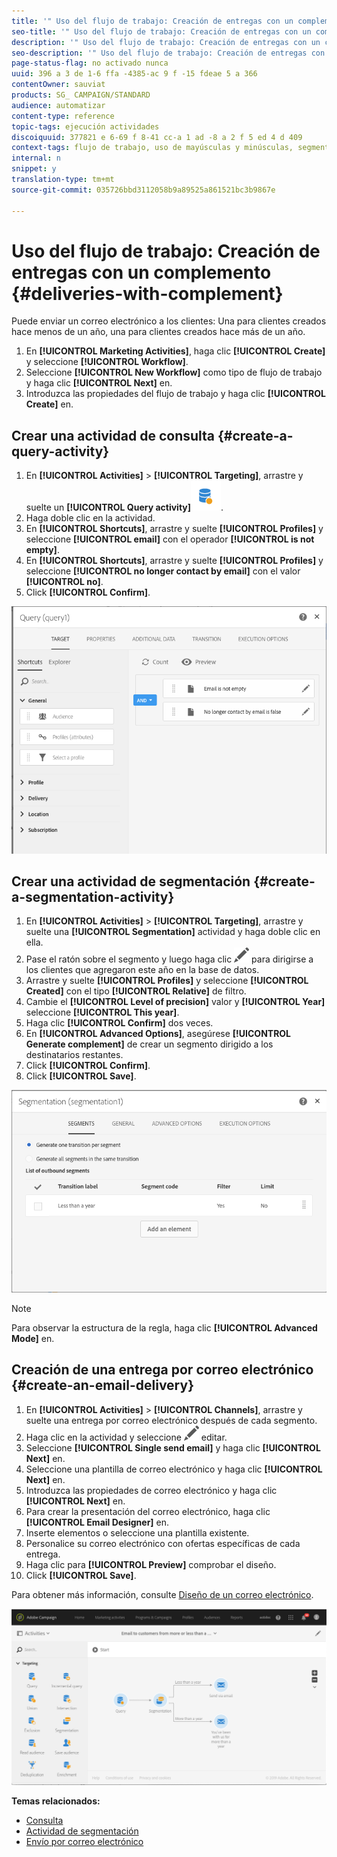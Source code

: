 ```yaml
---
title: '" Uso del flujo de trabajo: Creación de entregas con un complemento "'
seo-title: '" Uso del flujo de trabajo: Creación de entregas con un complemento "'
description: '" Uso del flujo de trabajo: Creación de entregas con un complemento "'
seo-description: '" Uso del flujo de trabajo: Creación de entregas con un complemento "'
page-status-flag: no activado nunca
uuid: 396 a 3 de 1-6 ffa -4385-ac 9 f -15 fdeae 5 a 366
contentOwner: sauviat
products: SG_ CAMPAIGN/STANDARD
audience: automatizar
content-type: reference
topic-tags: ejecución actividades
discoiquuid: 377821 e 6-69 f 8-41 cc-a 1 ad -8 a 2 f 5 ed 4 d 409
context-tags: flujo de trabajo, uso de mayúsculas y minúsculas, segmentación
internal: n
snippet: y
translation-type: tm+mt
source-git-commit: 035726bbd3112058b9a89525a861521bc3b9867e

---
```



# Uso del flujo de trabajo: Creación de entregas con un complemento {#deliveries-with-complement}

Puede enviar un correo electrónico a los clientes: Una para clientes creados hace menos de un año, una para clientes creados hace más de un año.

1. En **[!UICONTROL Marketing Activities]**, haga clic **[!UICONTROL Create]** y seleccione **[!UICONTROL Workflow]**.
1. Seleccione **[!UICONTROL New Workflow]** como tipo de flujo de trabajo y haga clic **[!UICONTROL Next]** en.
1. Introduzca las propiedades del flujo de trabajo y haga clic **[!UICONTROL Create]** en.

## Crear una actividad de consulta {#create-a-query-activity}

1. En **[!UICONTROL Activities]** &gt; **[!UICONTROL Targeting]**, arrastre y suelte un **[!UICONTROL Query activity]**![](assets/query.png).
1. Haga doble clic en la actividad.
1. En **[!UICONTROL Shortcuts]**, arrastre y suelte **[!UICONTROL Profiles]** y seleccione **[!UICONTROL email]** con el operador **[!UICONTROL is not empty]**.
1. En **[!UICONTROL Shortcuts]**, arrastre y suelte **[!UICONTROL Profiles]** y seleccione **[!UICONTROL no longer contact by email]** con el valor **[!UICONTROL no]**.
1. Click **[!UICONTROL Confirm]**.

![](assets/wf-complement-query.png)

## Crear una actividad de segmentación {#create-a-segmentation-activity}

1. En **[!UICONTROL Activities]** &gt; **[!UICONTROL Targeting]**, arrastre y suelte una **[!UICONTROL Segmentation]** actividad y haga doble clic en ella.
1. Pase el ratón sobre el segmento y luego haga clic ![](assets/edit_darkgrey-24px.png) para dirigirse a los clientes que agregaron este año en la base de datos.
1. Arrastre y suelte **[!UICONTROL Profiles]** y seleccione **[!UICONTROL Created]** con el tipo **[!UICONTROL Relative]** de filtro.
1. Cambie el **[!UICONTROL Level of precision]** valor y **[!UICONTROL Year]** seleccione **[!UICONTROL This year]**.
1. Haga clic **[!UICONTROL Confirm]** dos veces.
1. En **[!UICONTROL Advanced Options]**, asegúrese **[!UICONTROL Generate complement]** de crear un segmento dirigido a los destinatarios restantes.
1. Click **[!UICONTROL Confirm]**.
1. Click **[!UICONTROL Save]**.

![](assets/wf-complement-segmentation.png)

>[!NOTE]
>
>Para observar la estructura de la regla, haga clic **[!UICONTROL Advanced Mode]** en.

## Creación de una entrega por correo electrónico {#create-an-email-delivery}

1. En **[!UICONTROL Activities]** &gt; **[!UICONTROL Channels]**, arrastre y suelte una entrega por correo electrónico después de cada segmento.
1. Haga clic en la actividad y seleccione ![](assets/edit_darkgrey-24px.png) editar.
1. Seleccione **[!UICONTROL Single send email]** y haga clic **[!UICONTROL Next]** en.
1. Seleccione una plantilla de correo electrónico y haga clic **[!UICONTROL Next]** en.
1. Introduzca las propiedades de correo electrónico y haga clic **[!UICONTROL Next]** en.
1. Para crear la presentación del correo electrónico, haga clic **[!UICONTROL Email Designer]** en.
1. Inserte elementos o seleccione una plantilla existente.
1. Personalice su correo electrónico con ofertas específicas de cada entrega.
1. Haga clic para **[!UICONTROL Preview]** comprobar el diseño.
1. Click **[!UICONTROL Save]**.

Para obtener más información, consulte [Diseño de un correo electrónico](../../designing/using/about-email-content-design.md#designing-an-email-content-from-scratch).

![](assets/wf-deliveries-with-a-complement.png)

**Temas relacionados:**

* [Consulta](../../automating/using/query.md)
* [Actividad de segmentación](../../automating/using/segmentation.md)
* [Envío por correo electrónico](../../automating/using/email-delivery.md)

